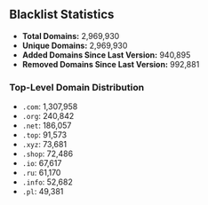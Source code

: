 ## Blacklist Statistics

- **Total Domains:** 2,969,930
- **Unique Domains:** 2,969,930
- **Added Domains Since Last Version:** 940,895
- **Removed Domains Since Last Version:** 992,881

### Top-Level Domain Distribution

-  `.com`: 1,307,958
-  `.org`: 240,842
-  `.net`: 186,057
-  `.top`: 91,573
-  `.xyz`: 73,681
-  `.shop`: 72,486
-  `.io`: 67,617
-  `.ru`: 61,170
-  `.info`: 52,682
-  `.pl`: 49,381
